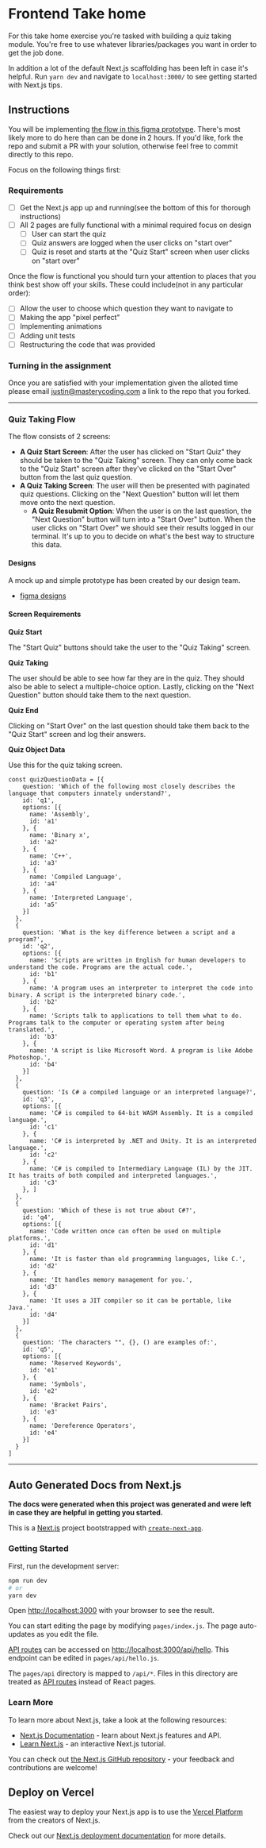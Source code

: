 # Frontend Take home

For this take home exercise you're tasked with building a quiz taking module. You're free to use whatever libraries/packages you want in order to get the job done. 

In addition a lot of the default Next.js scaffolding has been left in case it's helpful. Run `yarn dev` and navigate to `localhost:3000/` to see getting started with Next.js tips.

## Instructions

You will be implementing [the flow in this figma prototype](https://www.figma.com/file/oF5CSyc3SnAJKcx2ZuEDNs/Mastery-Coding---Front-end-Take-Home?node-id=1%3A289). There's most likely more to do here than can be done in 2 hours. If you'd like, fork the repo and submit a PR with your solution, otherwise feel free to commit directly to this repo. 

Focus on the following things first:

### Requirements

- [ ] Get the Next.js app up and running(see the bottom of this for thorough instructions)
- [ ] All 2 pages are fully functional with a minimal required focus on design
  - [ ] User can start the quiz
  - [ ] Quiz answers are logged when the user clicks on "start over"
  - [ ] Quiz is reset and starts at the "Quiz Start" screen when user clicks on "start over"

Once the flow is functional you should turn your attention to places that you think best show off your skills. These could include(not in any particular order):

- [ ] Allow the user to choose which question they want to navigate to
- [ ] Making the app "pixel perfect"
- [ ] Implementing animations
- [ ] Adding unit tests
- [ ] Restructuring the code that was provided

### Turning in the assignment

Once you are satisfied with your implementation given the alloted time please email justin@masterycoding.com a link to the repo that you forked.

---

### Quiz Taking Flow

The flow consists of 2 screens:

- **A Quiz Start Screen**: After the user has clicked on "Start Quiz" they should be taken to the "Quiz Taking" screen. They can only come back to the "Quiz Start" screen after they've clicked on the "Start Over" button from the last quiz question.
- **A Quiz Taking Screen**: The user will then be presented with paginated quiz questions. Clicking on the "Next Question" button will let them move onto the next question.
  - **A Quiz Resubmit Option**: When the user is on the last question, the "Next Question" button will turn into a "Start Over" button. When the user clicks on "Start Over" we should see their results logged in our terminal. It's up to you to decide on what's the best way to structure this data.


#### Designs

A mock up and simple prototype has been created by our design team.

- [figma designs](https://www.figma.com/file/oF5CSyc3SnAJKcx2ZuEDNs/Mastery-Coding---Front-end-Take-Home?node-id=1%3A289)

#### Screen Requirements

**Quiz Start**

The "Start Quiz" buttons should take the user to the "Quiz Taking" screen.

**Quiz Taking**

The user should be able to see how far they are in the quiz. They should also be able to select a multiple-choice option. Lastly, clicking on the "Next Question" button should take them to the next question.

**Quiz End**

Clicking on "Start Over" on the last question should take them back to the "Quiz Start" screen and log their answers.

**Quiz Object Data**

Use this for the quiz taking screen. 

```JS
const quizQuestionData = [{
    question: 'Which of the following most closely describes the language that computers innately understand?',
    id: 'q1',
    options: [{
      name: 'Assembly',
      id: 'a1'
    }, {
      name: 'Binary x',
      id: 'a2'
    }, {
      name: 'C++',
      id: 'a3'
    }, {
      name: 'Compiled Language',
      id: 'a4'
    }, {
      name: 'Interpreted Language',
      id: 'a5'
    }]
  },
  {
    question: 'What is the key difference between a script and a program?',
    id: 'q2',
    options: [{
      name: 'Scripts are written in English for human developers to understand the code. Programs are the actual code.',
      id: 'b1'
    }, {
      name: 'A program uses an interpreter to interpret the code into binary. A script is the interpreted binary code.',
      id: 'b2'
    }, {
      name: 'Scripts talk to applications to tell them what to do. Programs talk to the computer or operating system after being translated.',
      id: 'b3'
    }, {
      name: 'A script is like Microsoft Word. A program is like Adobe Photoshop.',
      id: 'b4'
    }]
  },
  {
    question: 'Is C# a compiled language or an interpreted language?',
    id: 'q3',
    options: [{
      name: 'C# is compiled to 64-bit WASM Assembly. It is a compiled language.',
      id: 'c1'
    }, {
      name: 'C# is interpreted by .NET and Unity. It is an interpreted language.',
      id: 'c2'
    }, {
      name: 'C# is compiled to Intermediary Language (IL) by the JIT. It has traits of both compiled and interpreted languages.',
      id: 'c3'
    }, ]
  },
  {
    question: 'Which of these is not true about C#?',
    id: 'q4',
    options: [{
      name: 'Code written once can often be used on multiple platforms.',
      id: 'd1'
    }, {
      name: 'It is faster than old programming languages, like C.',
      id: 'd2'
    }, {
      name: 'It handles memory management for you.',
      id: 'd3'
    }, {
      name: 'It uses a JIT compiler so it can be portable, like Java.',
      id: 'd4'
    }]
  },
  {
    question: 'The characters "", {}, () are examples of:',
    id: 'q5',
    options: [{
      name: 'Reserved Keywords',
      id: 'e1'
    }, {
      name: 'Symbols',
      id: 'e2'
    }, {
      name: 'Bracket Pairs',
      id: 'e3'
    }, {
      name: 'Dereference Operators',
      id: 'e4'
    }]
  }
]
```

---
## Auto Generated Docs from Next.js

**The docs were generated when this project was generated and were left in case they are helpful in getting you started.**

This is a [Next.js](https://nextjs.org/) project bootstrapped with [`create-next-app`](https://github.com/vercel/next.js/tree/canary/packages/create-next-app).

### Getting Started

First, run the development server:

```bash
npm run dev
# or
yarn dev
```

Open [http://localhost:3000](http://localhost:3000) with your browser to see the result.

You can start editing the page by modifying `pages/index.js`. The page auto-updates as you edit the file.

[API routes](https://nextjs.org/docs/api-routes/introduction) can be accessed on [http://localhost:3000/api/hello](http://localhost:3000/api/hello). This endpoint can be edited in `pages/api/hello.js`.

The `pages/api` directory is mapped to `/api/*`. Files in this directory are treated as [API routes](https://nextjs.org/docs/api-routes/introduction) instead of React pages.

### Learn More

To learn more about Next.js, take a look at the following resources:

- [Next.js Documentation](https://nextjs.org/docs) - learn about Next.js features and API.
- [Learn Next.js](https://nextjs.org/learn) - an interactive Next.js tutorial.

You can check out [the Next.js GitHub repository](https://github.com/vercel/next.js/) - your feedback and contributions are welcome!

## Deploy on Vercel

The easiest way to deploy your Next.js app is to use the [Vercel Platform](https://vercel.com/new?utm_medium=default-template&filter=next.js&utm_source=create-next-app&utm_campaign=create-next-app-readme) from the creators of Next.js.

Check out our [Next.js deployment documentation](https://nextjs.org/docs/deployment) for more details.

